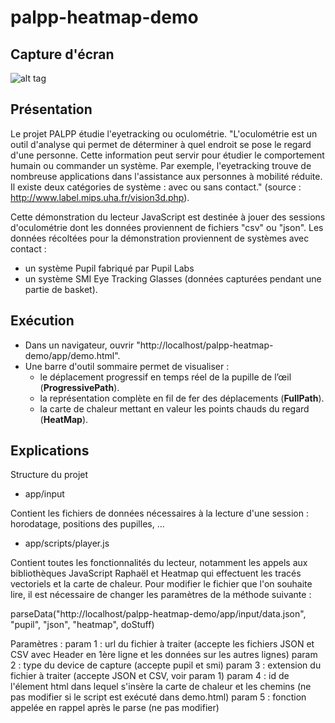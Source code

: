 # palpp-heatmap-demo

## Capture d'écran

![alt tag](https://user-images.githubusercontent.com/14871637/28744603-a5a3b6a2-7464-11e7-82ac-b32bbb92abe2.png)

## Présentation
Le projet PALPP étudie l'eyetracking ou oculométrie.
"L'oculométrie est un outil d'analyse qui permet de déterminer à quel endroit se pose le regard d'une personne. Cette information peut servir pour étudier le comportement humain ou commander un système. Par exemple, l'eyetracking trouve de nombreuse applications dans l'assistance aux personnes à mobilité réduite.
Il existe deux catégories de système : avec ou sans contact." (source : http://www.label.mips.uha.fr/vision3d.php).

Cette démonstration du lecteur JavaScript est destinée à jouer des sessions d'oculométrie dont les données proviennent de fichiers "csv" ou "json".
Les données récoltées pour la démonstration proviennent de systèmes avec contact :
* un système Pupil  fabriqué par Pupil Labs
* un système SMI Eye Tracking Glasses (données capturées pendant une partie de basket).


## Exécution
 
 * Dans un navigateur, ouvrir "http://localhost/palpp-heatmap-demo/app/demo.html".
 * Une barre d'outil sommaire permet de visualiser :
	 * le déplacement progressif en temps réel de la pupille de l’œil (**ProgressivePath**).
	 * la représentation complète en fil de fer des déplacements (**FullPath**).
	 * la carte de chaleur mettant en valeur les points chauds du regard (**HeatMap**).

## Explications

Structure du projet

* app/input

Contient les fichiers de données nécessaires à la lecture d'une session : horodatage, positions des pupilles, ...

  * app/scripts/player.js

Contient toutes les fonctionnalités du lecteur, notamment les appels aux bibliothèques JavaScript Raphaël et Heatmap qui effectuent les tracés vectoriels et la carte de chaleur.
Pour modifier le fichier que l'on souhaite lire, il est nécessaire de changer les paramètres de la méthode suivante :

parseData("http://localhost/palpp-heatmap-demo/app/input/data.json", "pupil", "json", "heatmap", doStuff)

Paramètres :
param 1 : url du fichier à traiter (accepte les fichiers JSON et CSV avec Header en 1ère ligne et les données sur les autres lignes)
param 2 : type du device de capture (accepte pupil et smi)
param 3 : extension du fichier à traiter (accepte JSON et CSV, voir param 1)
param 4 : id de l'élement html dans lequel s'insère la carte de chaleur et les chemins (ne pas modifier si le script est exécuté dans demo.html)
param 5 : fonction appelée en rappel après le parse (ne pas modifier)
